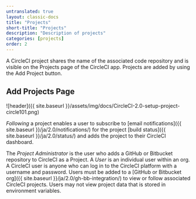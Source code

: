 ```yaml
---
untranslated: true
layout: classic-docs
title: "Projects"
short-title: "Projects"
description: "Description of projects"
categories: [projects]
order: 2
---
```


A CircleCI project shares the name of the associated code repository and is visible on the Projects page of the CircleCI app. Projects are added by using the Add Project button.

## Add Projects Page

![header]({{ site.baseurl }}/assets/img/docs/CircleCI-2.0-setup-project-circle101.png)

*Following* a project enables a user to subscribe to [email notifications]({{ site.baseurl }}/ja/2.0/notifications/) for the project [build status]({{ site.baseurl }}/ja/2.0/status/) and adds the project to their CircleCI dashboard.

The *Project Administrator* is the user who adds a GitHub or Bitbucket repository to CircleCI as a Project. A *User* is an individual user within an org. A CircleCI user is anyone who can log in to the CircleCI platform with a username and password. Users must be added to a [GitHub or Bitbucket org]({{ site.baseurl }}/ja/2.0/gh-bb-integration/) to view or follow associated CircleCI projects.  Users may not view project data that is stored in environment variables.
